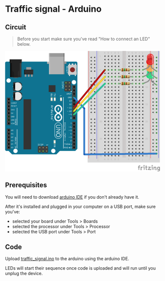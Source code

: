 # Traffic signal - Arduino

## Circuit

> Before you start make sure you've read "How to connect an LED" below.

![arduino](../assets/fritzing_arduino.png)

## Prerequisites

You will need to download [arduino IDE](https://www.arduino.cc/en/Main/Software) if you don't already have it.

After it's installed and plugged in your computer on a USB port, make sure you've:

- selected your board under Tools > Boards
- selected the processor under Tools > Processor
- selected the USB port under Tools > Port

## Code

Upload [traffic_signal.ino](traffic_signal/traffic_signal.ino) to the arduino using the arduino IDE.

LEDs will start their sequence once code is uploaded and will run until you unplug the device.
